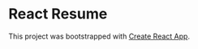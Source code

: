 # React Resume

This project was bootstrapped with [Create React App](https://github.com/facebook/create-react-app).
